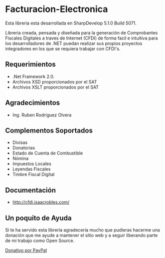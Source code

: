 # Facturacion-Electronica

Esta libreria esta desarrollada en SharpDevelop 5.1.0 Build 5071.

Libreria creada, pensada y diseñada para la generación de Comprobantes Fiscales Digitales a traves de Internet (CFDI) de forma facil e intuitiva para los desarrolladores de .NET puedan realizar sus propios proyectos integradores en los que se requiera trabajar con CFDI's.

Requerimientos
--
- .Net Framework 2.0.
- Archivos XSD proporcionados por el SAT
- Archivos XSLT proporcionados por el SAT

Agradecimientos
--
- Ing. Ruben Rodriguez Olvera

Complementos Soportados
--
- Divisas
- Donatorias
- Estado de Cuenta de Combustible
- Nómina
- Impuestos Locales
- Leyendas Fiscales
- Timbre Fiscal Digital

Documentación
--
- http://cfdi.isaacrobles.com/

Un poquito de Ayuda
--
Si te ha servido esta librería agradecería mucho que pudieras hacerme una donación que me ayude a mantener el sitio web y a seguir liberando parte de mi trabajo como Open Source.

[Donativo por PayPal](https://www.paypal.com/cgi-bin/webscr?cmd=_s-xclick&hosted_button_id=28RJATB2U3W7Y)

